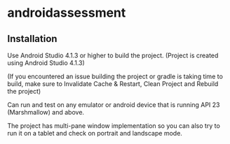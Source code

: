 # androidassessment

## Installation
Use Android Studio 4.1.3 or higher to build the project. (Project is created using Android Studio 4.1.3)

(If you encountered an issue building the project or gradle is taking time to build, make sure to Invalidate Cache & Restart, Clean Project and Rebuild the project)

Can run and test on any emulator or android device that is running API 23 (Marshmallow) and above. 

The project has multi-pane window implementation so you can also try to run it on a tablet and check on portrait and landscape mode.
